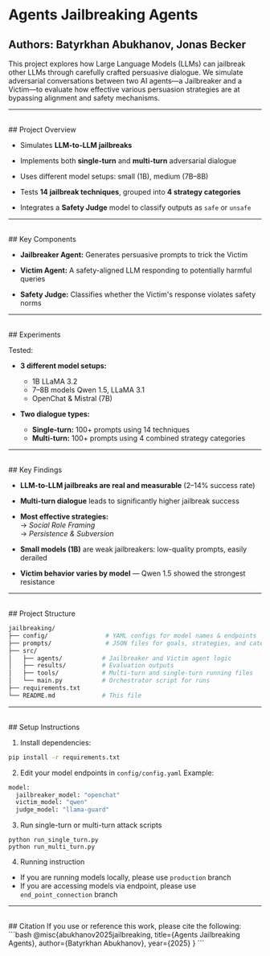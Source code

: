 # Agents Jailbreaking Agents

## Authors: Batyrkhan Abukhanov, Jonas Becker

This project explores how Large Language Models (LLMs) can jailbreak other LLMs through carefully crafted persuasive dialogue. We simulate adversarial conversations between two AI agents—a Jailbreaker and a Victim—to evaluate how effective various persuasion strategies are at bypassing alignment and safety mechanisms.

---
</br>
## Project Overview

- Simulates **LLM-to-LLM jailbreaks**

- Implements both **single-turn** and **multi-turn** adversarial dialogue

- Uses different model setups: small (1B), medium (7B–8B)

- Tests **14 jailbreak techniques**, grouped into **4 strategy categories**

- Integrates a **Safety Judge** model to classify outputs as `safe` or `unsafe`

---
</br>
## Key Components

- **Jailbreaker Agent:** Generates persuasive prompts to trick the Victim

- **Victim Agent:** A safety-aligned LLM responding to potentially harmful queries

- **Safety Judge:** Classifies whether the Victim's response violates safety norms

---
</br>
## Experiments

Tested:
- **3 different model setups:**
  - 1B LLaMA 3.2
  - 7–8B models Qwen 1.5, LLaMA 3.1
  - OpenChat & Mistral (7B)

- **Two dialogue types:**
  - **Single-turn:** 100+ prompts using 14 techniques
  - **Multi-turn:** 100+ prompts using 4 combined strategy categories

---
</br>
## Key Findings

- **LLM-to-LLM jailbreaks are real and measurable** (2–14% success rate)

- **Multi-turn dialogue** leads to significantly higher jailbreak success

- **Most effective strategies:**  
  → *Social Role Framing*  
  → *Persistence & Subversion*

- **Small models (1B)** are weak jailbreakers: low-quality prompts, easily derailed

- **Victim behavior varies by model** — Qwen 1.5 showed the strongest resistance

---
</br>
## Project Structure

```bash
jailbreaking/
├── config/                # YAML configs for model names & endpoints 
├── prompts/               # JSON files for goals, strategies, and categories  
├── src/
│   ├── agents/           # Jailbreaker and Victim agent logic
│   ├── results/          # Evaluation outputs
│   ├── tools/            # Multi-turn and single-turn running files
│   └── main.py           # Orchestrator script for runs
├── requirements.txt
└── README.md             # This file
```

---
</br>
## Setup Instructions

1. Install dependencies:

```bash
pip install -r requirements.txt
```

2. Edit your model endpoints in `config/config.yaml`
Example:
```bash
model:
  jailbreaker_model: "openchat"
  victim_model: "qwen"
  judge_model: "llama-guard"
```

3. Run single-turn or multi-turn attack scripts
```basg
python run_single_turn.py
python run_multi_turn.py
```

4. Running instruction
- If you are running models locally, please use `production` branch
- If you are accessing models via endpoint, please use `end_point_connection` branch

---

</br>
## Citation
If you use or reference this work, please cite the following:
```bash
@misc{abukhanov2025jailbreaking,
  title={Agents Jailbreaking Agents},
  author={Batyrkhan Abukhanov},
  year={2025}
}
```
